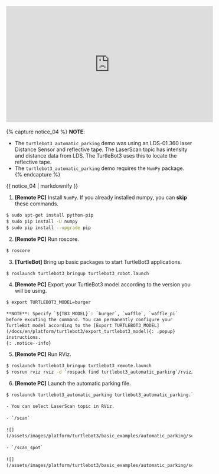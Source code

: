 
<iframe width="560" height="315" src="https://www.youtube.com/embed/IRtdxoPo8Y8" frameborder="0" allow="autoplay; encrypted-media" allowfullscreen></iframe>

{% capture notice_04 %}
**NOTE**:

- The `turtlebot3_automatic_parking` demo was using an LDS-01 360 laser Distance Sensor and reflective tape. The LaserScan topic has intensity and distance data from LDS. The TurtleBot3 uses this to locate the reflective tape.
- The `turtlebot3_automatic_parking` demo requires the `NumPy` package.
{% endcapture %}
<div class="notice--info">{{ notice_04 | markdownify }}</div>

1. **[Remote PC]** Install `NumPy`. If you already installed numpy, you can **skip** these commands.
```bash
$ sudo apt-get install python-pip
$ sudo pip install -U numpy
$ sudo pip install --upgrade pip
```

2. **[Remote PC]** Run roscore.
```bash
$ roscore
```

3. **[TurtleBot]** Bring up basic packages to start TurtleBot3 applications.
```bash
$ roslaunch turtlebot3_bringup turtlebot3_robot.launch
```

4. **[Remote PC]** Export your TurtleBot3 model according to the version you will be using.
```bash
$ export TURTLEBOT3_MODEL=burger
```

    **NOTE**: Specify `${TB3_MODEL}`: `burger`, `waffle`, `waffle_pi` before excuting the command. You can permanently configure your TurtleBot model according to the [Export TURTLEBOT3_MODEL](/docs/en/platform/turtlebot3/export_turtlebot3_model){: .popup} instructions.
    {: .notice--info}

5. **[Remote PC]** Run RViz.
```bash
$ roslaunch turtlebot3_bringup turtlebot3_remote.launch
$ rosrun rviz rviz -d `rospack find turtlebot3_automatic_parking`/rviz/turtlebot3_automatic_parking.rviz
```

6. **[Remote PC]** Launch the automatic parking file.
```bash
$ roslaunch turtlebot3_automatic_parking turtlebot3_automatic_parking.launch
```
    - You can select LaserScan topic in RViz.

    - `/scan`

    ![](/assets/images/platform/turtlebot3/basic_examples/automatic_parking/scan.png)

    - `/scan_spot`

    ![](/assets/images/platform/turtlebot3/basic_examples/automatic_parking/scan_spot.png)
